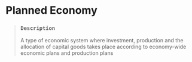 # Planned Economy

> ### `Description`
>
> A type of economic system where investment, production and the allocation of capital goods takes place according to economy-wide economic plans and production plans
